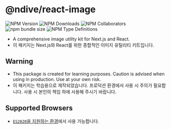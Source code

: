 # @ndive/react-image

![NPM Version](https://img.shields.io/npm/v/%40ndive%2Freact-image)
![NPM Downloads](https://img.shields.io/npm/dw/%40ndive%2Freact-image)
![NPM Collaborators](https://img.shields.io/npm/collaborators/%40ndive%2Freact-image)
![npm bundle size](https://img.shields.io/bundlephobia/min/%40ndive%2Freact-image)
![NPM Type Definitions](https://img.shields.io/npm/types/%40ndive%2Freact-image)

- A comprehensive image utility kit for Next.js and React.
- 이 패키지는 Next.js와 React를 위한 종합적인 이미지 유틸리티 키트입니다.

## Warning

- This package is created for learning purposes. Caution is advised when using in production. Use at your own risk.
- 이 패키지는 학습용으로 제작되었습니다. 프로덕션 환경에서 사용 시 주의가 필요합니다. 사용 시 본인의 책임 하에 사용해 주시기 바랍니다.

## Supported Browsers

- [`ES2020`을 지원하는 환경](https://caniuse.com/?feats=mdn-javascript_operators_optional_chaining,mdn-javascript_operators_nullish_coalescing,mdn-javascript_builtins_globalthis,es6-module-dynamic-import,bigint,mdn-javascript_builtins_promise_allsettled,mdn-javascript_builtins_string_matchall,mdn-javascript_statements_export_namespace,mdn-javascript_operators_import_meta)에서 사용 가능합니다.
